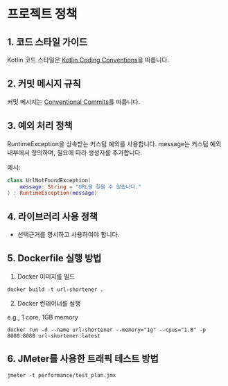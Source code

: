 # 프로젝트 정책

## 1. 코드 스타일 가이드

Kotlin 코드 스타일은 [Kotlin Coding Conventions](https://kotlinlang.org/docs/coding-conventions.html)을 따릅니다.

## 2. 커밋 메시지 규칙

커밋 메시지는 [Conventional Commits](https://www.conventionalcommits.org/en/v1.0.0/)를 따릅니다.

## 3. 예외 처리 정책

RuntimeException을 상속받는 커스텀 예외를 사용합니다. message는 커스텀 예외 내부에서 정의하며, 필요에 따라 생성자를 추가합니다.

예시:

```kotlin
class UrlNotFoundException(
    message: String = "URL을 찾을 수 없습니다."
) : RuntimeException(message)
```

## 4. 라이브러리 사용 정책

- 선택근거를 명시하고 사용하여야 합니다.

## 5. Dockerfile 실행 방법

1. Docker 이미지를 빌드

```shell
docker build -t url-shortener .
```

2. Docker 컨테이너를 실행

e.g., 1 core, 1GB memory

```shell
docker run -d --name url-shortener --memory="1g" --cpus="1.0" -p 8080:8080 url-shortener:latest
```

## 6. JMeter를 사용한 트래픽 테스트 방법

```shell
jmeter -t performance/test_plan.jmx
```
